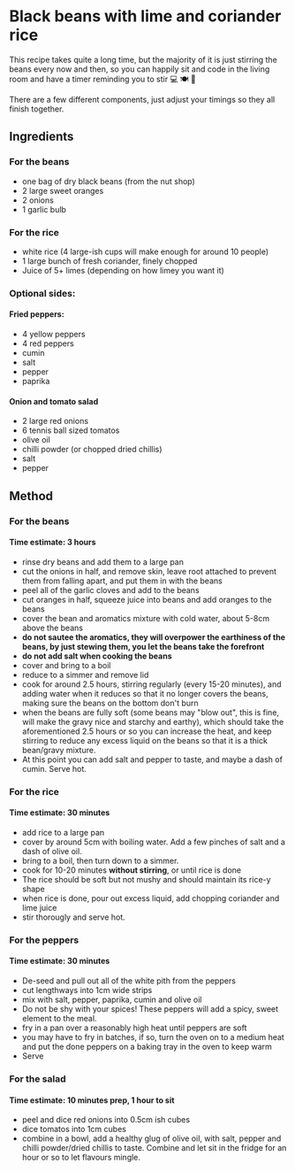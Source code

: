 # Black beans with lime and coriander rice

This recipe takes quite a long time, but the majority of it is just stirring the beans every now and then, so you can happily sit and code in the living room and have a timer reminding you to stir :computer: :plate_with_cutlery: :tada:

There are a few different components, just adjust your timings so they all finish together.

## Ingredients

### For the beans
+ one bag of dry black beans (from the nut shop)
+ 2 large sweet oranges
+ 2 onions
+ 1 garlic bulb

### For the rice
+ white rice (4 large-ish cups will make enough for around 10 people)
+ 1 large bunch of fresh coriander, finely chopped
+ Juice of 5+ limes (depending on how limey you want it)

### Optional sides:
#### Fried peppers:
+ 4 yellow peppers
+ 4 red peppers
+ cumin
+ salt
+ pepper
+ paprika

#### Onion and tomato salad
+ 2 large red onions
+ 6 tennis ball sized tomatos
+ olive oil
+ chilli powder (or chopped dried chillis)
+ salt
+ pepper

## Method

### For the beans
#### Time estimate: 3 hours
+ rinse dry beans and add them to a large pan
+ cut the onions in half, and remove skin, leave root attached to prevent them from falling apart, and put them in with the beans
+ peel all of the garlic cloves and add to the beans
+ cut oranges in half, squeeze juice into beans and add oranges to the beans
+ cover the bean and aromatics mixture with cold water, about 5-8cm above the beans
+ **do not sautee the aromatics, they will overpower the earthiness of the beans, by just stewing them, you let the beans take the forefront**
+ **do not add salt when cooking the beans**
+ cover and bring to a boil
+ reduce to a simmer and remove lid
+ cook for around 2.5 hours, stirring regularly (every 15-20 minutes), and adding water when it reduces so that it no longer covers the beans, making sure the beans on the bottom don't burn
+ when the beans are fully soft (some beans may "blow out", this is fine, will make the gravy nice and starchy and earthy), which should take the aforementioned 2.5 hours or so you can increase the heat, and keep stirring to reduce any excess liquid on the beans so that it is a thick bean/gravy mixture.
+ At this point you can add salt and pepper to taste, and maybe a dash of cumin. Serve hot.

### For the rice
#### Time estimate: 30 minutes
+ add rice to a large pan
+ cover by around 5cm with boiling water. Add a few pinches of salt and a dash of olive oil.
+ bring to a boil, then turn down to a simmer.
+ cook for 10-20 minutes **without stirring**, or until rice is done
+ The rice should be soft but not mushy and should maintain its rice-y shape
+ when rice is done, pour out excess liquid, add chopping coriander and lime juice
+ stir thorougly and serve hot.

### For the peppers
#### Time estimate: 30 minutes
+ De-seed and pull out all of the white pith from the peppers
+ cut lengthways into 1cm wide strips
+ mix with salt, pepper, paprika, cumin and olive oil
+ Do not be shy with your spices! These peppers will add a spicy, sweet element to the meal.
+ fry in a pan over a reasonably high heat until peppers are soft
+ you may have to fry in batches, if so, turn the oven on to a medium heat and put the done peppers on a baking tray in the oven to keep warm
+ Serve

### For the salad
#### Time estimate: 10 minutes prep, 1 hour to sit
+ peel and dice red onions into 0.5cm ish cubes
+ dice tomatos into 1cm cubes
+ combine in a bowl, add a healthy glug of olive oil, with salt, pepper and chilli powder/dried chillis to taste. Combine and let sit in the fridge for an hour or so to let flavours mingle.
